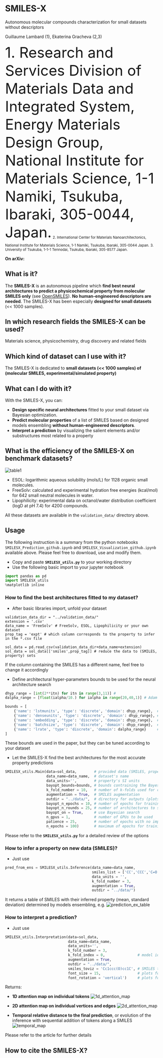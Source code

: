 # SMILES-X
Autonomous molecular compounds characterization for small datasets without descriptors

Guillaume Lambard (1), Ekaterina Gracheva (2,3)

<font size="8">1. Research and Services Division of Materials Data and Integrated System, Energy Materials Design Group, National Institute for Materials Science, 1-1 Namiki, Tsukuba, Ibaraki, 305-0044, Japan.</font>
<sub>2. International Center for Materials Nanoarchitectonics, National Institute for Materials Science, 1-1 Namiki, Tsukuba, Ibaraki, 305-0044 Japan.</sub>
<sub>3. University of Tsukuba, 1-1-1 Tennodai, Tsukuba, Ibaraki, 305-8577 Japan.</sub>

**On arXiv:**

## What is it?
The **SMILES-X** is an autonomous pipeline which **find best neural architectures to predict a physicochemical property from molecular SMILES only** (see [OpenSMILES](http://opensmiles.org/opensmiles.html)). **No human-engineered descriptors are needed**. The SMILES-X has been especially **designed for small datasets** (<< 1000 samples). 

## In which research fields the SMILES-X can be used?
Materials science, physicochemistry, drug discovery and related fields
 
## Which kind of dataset can I use with it?
The SMILES-X is dedicated to **small datasets (<< 1000 samples) of (molecular SMILES, experimental/simulated property)**

## What can I do with it?
With the SMILES-X, you can:
* **Design specific neural architectures** fitted to your small dataset via Bayesian optimization.
* **Predict molecular properties** of a list of SMILES based on designed models ensembling **without human-engineered descriptors**.
* **Interpret a prediction** by visualizing the salient elements and/or substructures most related to a property

## What is the efficiency of the SMILES-X on benchmark datasets?
![table1](/images/Table1_SMILESX_paper.png)

* ESOL: logarithmic aqueous solubility (mols/L) for 1128 organic small molecules.
* FreeSolv: calculated and experimental hydration free energies (kcal/mol) for 642 small neutral molecules in water.
* Lipophilicity: experimental data on octanol/water distribution coefficient (logD at pH 7.4) for 4200 compounds. 

All these datasets are available in the `validation_data/` directory above. 

## Usage
The following instruction is a summary from the python notebooks `SMILESX_Prediction_github.ipynb` and `SMILESX_Visualization_github.ipynb` available above. Please feel free to download, use and modify them. 

* Copy and paste **`SMILESX_utils.py`** to your working directory
* Use the following basic import to your jupyter notebook
```python
import pandas as pd
import SMILESX_utils
%matplotlib inline
```

### How to find the best architectures fitted to my dataset?
* After basic libraries import, unfold your dataset
```
validation_data_dir = "../validation_data/"
extension = '.csv'
data_name = 'FreeSolv' # FreeSolv, ESOL, Lipophilicity or your own dataset
prop_tag = 'expt' # which column corresponds to the property to infer in the *.csv file

sol_data = pd.read_csv(validation_data_dir+data_name+extension)
sol_data = sol_data[['smiles',prop_tag]] # reduce the data to (SMILES, property) sets
```
If the column containing the SMILES has a different name, feel free to change it accordingly

* Define architectural hyper-parameters bounds to be used for the neural architecture search
```python
dhyp_range = [int(2**itn) for itn in range(3,11)] # 
dalpha_range = [float(ialpha/10.) for ialpha in range(20,40,1)] # Adam's learning rate = 10^(-dalpha_range)

bounds = [
    {'name': 'lstmunits', 'type': 'discrete', 'domain': dhyp_range},  # number of LSTM units
    {'name': 'denseunits', 'type': 'discrete', 'domain': dhyp_range}, # number of Dense units
    {'name': 'embedding', 'type': 'discrete', 'domain': dhyp_range},  # number of Embedding dimensions
    {'name': 'batchsize', 'type': 'discrete', 'domain': dhyp_range},  # batch size per epoch during training
    {'name': 'lrate', 'type': 'discrete', 'domain': dalpha_range}     # Adam's learning rate 10^(-dalpharange) 
]
```
These bounds are used in the paper, but they can be tuned according to your dataset

* Let the SMILES-X find the best architectures for the most accurate property predictions
```python
SMILESX_utils.Main(data=sol_data,        # provided data (SMILES, property)
                   data_name=data_name,  # dataset's name
                   data_units='',        # property's SI units
                   bayopt_bounds=bounds, # bounds contraining the Bayesian search of neural architectures
                   k_fold_number = 10,   # number of k-folds used for cross-validation
                   augmentation = True,  # SMILES augmentation
                   outdir = "../data/",  # directory for outputs (plots + .txt files)
                   bayopt_n_epochs = 10, # number of epochs for training during Bayesian search
                   bayopt_n_rounds = 25, # number of architectures to sample during Bayesian search 
                   bayopt_on = True,     # use Bayesian search
                   n_gpus = 1,           # number of GPUs to be used
                   patience = 25,        # number of epochs with no improvement after which training will be stopped
                   n_epochs = 100)       # maximum of epochs for training
```
Please refer to the **`SMILESX_utils.py`** for a detailed review of the options 

### How to infer a property on new data (SMILES)?
* Just use
```python
pred_from_ens = SMILESX_utils.Inference(data_name=data_name, 
                                        smiles_list = ['CC','CCC','C=O'], # new list of SMILES to characterize
                                        data_units = '',
                                        k_fold_number = 3,                # number of k-folds used for inference
                                        augmentation = True,              # with SMILES augmentation
                                        outdir = "../data/")
```

It returns a table of SMILES with their inferred property (mean, standard deviation) determined by models ensembling, e.g.
![prediction_ex_table](/images/Prediction_Ex_SMILESX_paper.png)

### How to interpret a prediction?
* Just use
```python
SMILESX_utils.Interpretation(data=sol_data, 
                             data_name=data_name, 
                             data_units='', 
                             k_fold_number = 3,
                             k_fold_index = 0,               # model id to use for interpretation
                             augmentation = True, 
                             outdir = "../data/", 
                             smiles_toviz = 'Cc1ccc(O)cc1C', # SMILES to interpret
                             font_size = 15,                 # plots font parameter
                             font_rotation = 'vertical')     # plots font parameter
```

Returns:
* **1D attention map on individual tokens**
![1d_attention_map](/images/Interpretation_1D_FreeSolv_SAMPL_seed_17730.png)

* **2D attention map on individual vertices and edges**
![2d_attention_map](/images/Interpretation_2D_FreeSolv_SAMPL_seed_17730.png)

* **Temporal relative distance to the final prediction**, or evolution of the inference with sequential addition of tokens along a SMILES
![temporal_map](/images/Interpretation_temporal_FreeSolv_SAMPL_seed_17730.png)

Please refer to the article for further details

## How to cite the SMILES-X?

